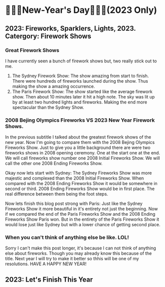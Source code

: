 # 🧨🎇🎆New-Year's Day🧨🎇🎆(2023 Only)
## 2023: Fireworks, Sparklers, Lights, 2023. Catergory: Firework Shows
### Great Firework Shows
I have currently seen a bunch of firework shows but, two really stick out to me.
1. The Sydney Firework Show: The show amazing from start to finish. There were hundreds of fireworks launched during the show. Thus making the show a amazing 
occurrence.
2. The Paris Firework Show: The show started like the average firework show. Then about 10 minutes later it hit a high note. The sky was lit up by at least two hundred
lights and fireworks. Making the end more spectacular than the Sydney Show.

### 2008 Bejing Olympics Fireworks VS 2023 New Year Firework Shows.
In the previous subtitle I talked about the greatest firework shows of the new year. Now I'm going to compare them with the 2008 Bejing Olympics Fireworks Show.
Just to give you a little background there are were two fireworks shows in 2008 opening ceremony. One at the start one at the end. We will call fireworks show number
one 2008 Initial Fireworks Show. We will call the other one 2008 Ending Fireworks Show.

Okay now lets start with Sydney: The Sydney Fireworks Show was more majestic and complexed than the 2008 Initial Fireworks Show. When compared with the 2008 Ending
Fireworks Show it would be somewhere in second or third. 2008 Ending Fireworks Show would be in first place. The real difference between them being the foot steps.

Now lets finish this blog post strong with Paris: Just like the Sydney Fireworks Show it more beautiful in it's entirety not just the beginning. Now if we compared the
end of the Paris Fireworks Show and the 2008 Ending Fireworks Show Paris won. But in the entirety of the Paris Fireworks Show it would lose just like Sydney but with a
lower chance of getting second place.

### When you can't think of anything else be like. LOL!
Sorry I can't make this post longer, it's because I can not think of anything else about fireworks. Though you may already know this because of the title. Next year I
will try to make it better so thhis will be one of my resolutions. HAVE A HAPPY NEW YEAR!

## 2023: Let's Finish This Year
